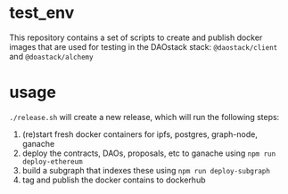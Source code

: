 # test_env

This repository contains a set of scripts to create and publish docker images that are used for testing in
the DAOstack stack: `@daostack/client` and `@doastack/alchemy`

# usage

`./release.sh` will create a new release, which will run the following steps:

1. (re)start fresh docker containers for ipfs, postgres, graph-node, ganache
1. deploy the contracts, DAOs, proposals, etc to ganache using `npm run deploy-ethereum`
1. build a subgraph that indexes these using `npm run deploy-subgraph`
1. tag and publish the docker contains to dockerhub
